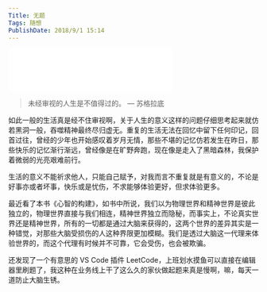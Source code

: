 ```yaml
---
Title: 无题
Tags: 随想
PublishDate: 2018/9/1 15:14
---
```


<iframe frameborder="no" border="0" marginwidth="0" marginheight="0" width=330 height=86 src="//music.163.com/outchain/player?type=2&id=22825197&auto=1&height=66"></iframe>

> 未经审视的人生是不值得过的。 — 苏格拉底

如此一般的生活真是经不住审视啊，关于人生的意义这样的问题仔细思考起来就仿若黑洞一般，吞噬精神最终尽归虚无。重复的生活无法在回忆中留下任何印记，回首过往，曾经的少年也开始感叹着岁月无情，那些不堪的记忆仿若发生在昨日，那些快乐的记忆渐行渐远，曾经像是在旷野奔跑，现在像是走入了黑暗森林，我保护着微弱的光亮艰难前行。

生活的意义不能祈求他人，只能自己赋予，对我而言不重复就是有意义的，不论是好事亦或者坏事，快乐或是忧伤，不求能够体验更好，但求体验更多。

最近看了本书《心智的构建》，如书中所说，我们以为物理世界和精神世界是彼此独立的，物理世界直接与我们相连，精神世界独立而隐秘，而事实上，不论真实世界还是精神世界，所有的一切都是通过大脑来获得的，这两个世界的差异其实是一种错觉，对那些大脑受损伤的人这种界限更加模糊。我们是透过大脑这一代理来体验世界的，而这个代理有时候并不可靠，它会受伤，也会被欺骗。

还发现了一个有意思的 VS Code 插件 LeetCode，上班划水摸鱼可以直接在编辑器里刷题了，我这种在业务线上干了这么久的家伙做起题来真是慢啊，嘛，每天一道防止大脑生锈。